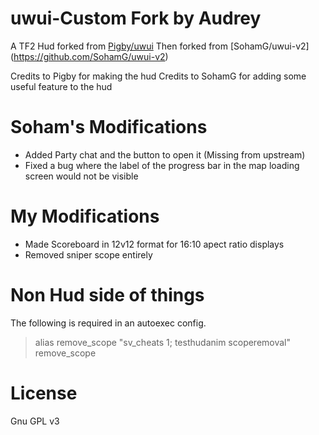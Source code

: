 uwui-Custom Fork by Audrey
==========

A TF2 Hud forked from [Pigby/uwui](https://github.com/Pigby/uwui)
Then forked from [SohamG/uwui-v2] (https://github.com/SohamG/uwui-v2)

Credits to Pigby for making the hud
Credits to SohamG for adding some useful feature to the hud

Soham's Modifications
========
- Added Party chat and the button to open it (Missing from upstream)
- Fixed a bug where the label of the progress bar in the map loading screen would not be visible

My Modifications
========
- Made Scoreboard in 12v12 format for 16:10 apect ratio displays
- Removed sniper scope entirely

Non Hud side of things
========
The following is required in an autoexec config.
>alias remove_scope "sv_cheats 1; testhudanim scoperemoval"
>remove_scope

License
========
Gnu GPL v3
